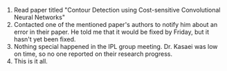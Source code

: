 1. Read paper titled "Contour Detection using Cost-sensitive Convolutional Neural Networks"
2. Contacted one of the mentioned paper's authors to notify him about an error in their paper. He told me that it would be fixed by Friday, but it hasn't yet been fixed.
3. Nothing special happened in the IPL group meeting. Dr. Kasaei was low on time, so no one reported on their research progress.
4. This is it all.
